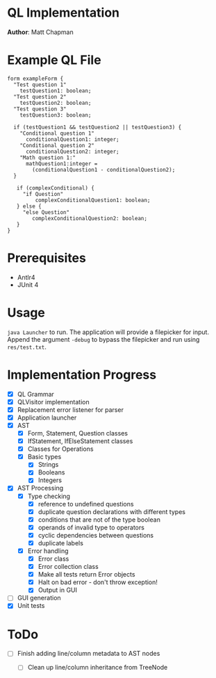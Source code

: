 # QL Implementation
**Author**: Matt Chapman

# Example QL File

```
form exampleForm {
  "Test question 1"
    testQuestion1: boolean;
  "Test question 2"
    testQuestion2: boolean;
  "Test question 3"
    testQuestion3: boolean;

  if (testQuestion1 && testQuestion2 || testQuestion3) {
    "Conditional question 1"
      conditionalQuestion1: integer;
    "Conditional question 2"
      conditionalQuestion2: integer;
    "Math question 1:"
      mathQuestion1:integer =
        (conditionalQuestion1 - conditionalQuestion2);
  }

   if (complexConditional) {
     "if Question"
         complexConditionalQuestion1: boolean;
   } else {
     "else Question"
        complexConditionalQuestion2: boolean;
   }
}
```

# Prerequisites

* Antlr4
* JUnit 4

# Usage

`java Launcher` to run. The application will provide a filepicker for input. Append the argument `-debug` to bypass the filepicker and run using `res/test.txt`.

# Implementation Progress
- [x] QL Grammar
- [x] QLVisitor implementation
- [x] Replacement error listener for parser
- [x] Application launcher
- [x] AST
  - [x] Form, Statement, Question classes
  - [x] IfStatement, IfElseStatement classes
  - [x] Classes for Operations
  - [x] Basic types
    - [x] Strings
    - [x] Booleans
    - [x] Integers
- [x] AST Processing
  - [x] Type checking
    - [x] reference to undefined questions
    - [x] duplicate question declarations with different types
    - [x] conditions that are not of the type boolean
    - [x] operands of invalid type to operators
    - [x] cyclic dependencies between questions
    - [x] duplicate labels
  - [x] Error handling
    - [x] Error class
    - [x] Error collection class
    - [x] Make all tests return Error objects
    - [x] Halt on bad error - don't throw exception!
    - [x] Output in GUI
- [ ] GUI generation
- [x] Unit tests

# ToDo

- [ ] Finish adding line/column metadata to AST nodes
    - [ ] Clean up line/column inheritance from TreeNode
    
